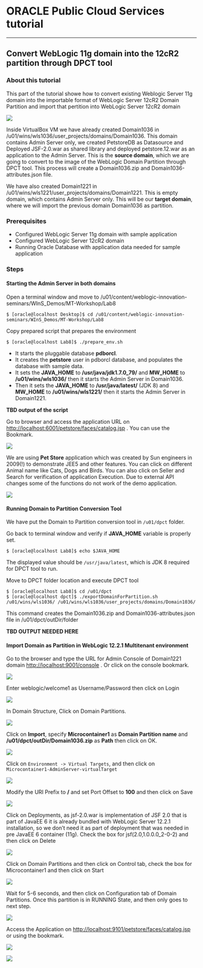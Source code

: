# ORACLE Public Cloud Services tutorial #
-----
## Convert WebLogic 11g domain into the 12cR2 partition through DPCT tool ##

### About this tutorial ###

This part of the tutorial showe how to convert existing Weblogic Server 11g domain into the importable format of WebLogic Server 12cR2 Domain Partition and import that pertition into WebLogic Server 12cR2 domain

![](images/part1.generic.overview.png)

Inside VirtualBox VM we have already created Domain1036 in /u01/wins/wls1036/user_projects/domains/Domain1036. This domain contains Admin Server only, we created PetstoreDB as Datasource and Deployed JSF-2.0.war as shared library and deployed petstore.12.war as an application to the Admin Server. This is the **source domain**, which we are going to convert to the image of the WebLogic Domain Partition through DPCT tool. This process will create a Domain1036.zip and Domain1036-attributes.json file.

We have also created Domain1221 in /u01/wins/wls1221/user_projects/domains/Domain1221. This is empty domain, which contains Admin Server only. This will be our **target domain**, where we will import the previous domain Domain1036 as partition. 

### Prerequisites ###

- Configured WebLogic Server 11g domain with sample application
- Configured WebLogic Server 12cR2 domain
- Running Oracle Database with application data needed for sample application

### Steps ###

#### Starting the Admin Server in both domains ####

Open a terminal window and move to /u01/content/weblogic-innovation-seminars/WInS_Demos/MT-Workshop/Lab8

    $ [oracle@localhost Desktop]$ cd /u01/content/weblogic-innovation-seminars/WInS_Demos/MT-Workshop/Lab8
  

Copy prepared script that prepares the environment

    $ [oracle@localhost Lab8]$ ./prepare_env.sh 

-	It starts the pluggable database **pdborcl**.
-	It creates the **petstore** user in pdborcl database, and populates the database with sample data.
-	It sets the **JAVA_HOME** to **/usr/java/jdk1.7.0_79/** and **MW_HOME** to **/u01/wins/wls1036/** then it starts the Admin Server in Domain1036.
-	Then it sets the **JAVA_HOME** to **/usr/java/latest/** (JDK 8) and **MW_HOME** to **/u01/wins/wls1221/** then it starts the Admin Server in Domain1221.

**TBD output of the script**

Go to browser and access the application URL on [http://localhost:6001/petstore/faces/catalog.jsp](http://localhost:6001/petstore/faces/catalog.jsp) . You can use the Bookmark.

![](images/call.petstore.on.11g.png)

We are using **Pet Store** application which was created by Sun engineers in 2009(!) to demonstrate JEE5 and other features. You can click on different Animal name like Cats, Dogs and Birds. You can also click on Seller and Search for verification of application Execution. Due to external API changes some of the functions do not work of the demo application. 

![](images/petstore.on.11g.png)


#### Running Domain to Partition Conversion Tool ####

We have put the Domain to Partition conversion tool in `/u01/dpct` folder.

Go back to terminal window and verify if **JAVA_HOME** variable is properly set.

    $ [oracle@localhost Lab8]$ echo $JAVA_HOME
    
The displayed value should be `/usr/java/latest`, which is JDK 8 required for DPCT tool to run.

Move to DPCT folder location and execute DPCT tool

    $ [oracle@localhost Lab8]$ cd /u01/dpct
    $ [oracle@localhost dpct]$ ./exportDomainForPartition.sh /u01/wins/wls1036/ /u01/wins/wls1036/user_projects/domains/Domain1036/ 

This command creates the Domain1036.zip and Domain1036-attributes.json file in /u01/dpct/outDir/folder

**TBD OUTPUT NEEDED HERE**

#### Import Domain as Partition in WebLogic 12.2.1 Multitenant environment ####

Go to the browser and type the URL for Admin Console of Domain1221 domain [http://localhost:9001/console](http://localhost:9001/console) . Or click on the console bookmark.

![](images/call.console.12cR2.png)

Enter weblogic/welcome1 as Username/Password then click on Login

![](images/console.12cR2.login.png)

In Domain Structure, Click on Domain Partitions.

![](images/console.12cR2.domain.partitions.png)

Click on **Import**, specify **Microcontainer1** as **Domain Partition name** and **/u01/dpct/outDir/Domain1036.zip** as **Path** then click on OK.

![](images/console.12cR2.import.png)

Click on `Environment -> Virtual Targets`, and then click on `Microcontainer1-AdminServer-virtualTarget`

![](images/console.12cR2.virtual.targets.png)

Modify the URI Prefix to **/** and set Port Offset to **100** and then click on Save

![](images/console.12cR2.virtual.targets.modify.png)

Click on Deployments, as jsf-2.0.war is implementation of JSF 2.0 that is part of JavaEE 6 it is already bundled with WebLogic Server 12.2.1 installation, so we don’t need it as part of deployment that was needed in pre JavaEE 6 container (11g). Check the box for jsf(2.0,1.0.0.0_2-0-2) and then click on Delete

![](images/console.12cR2.remove.deployments.png)

Click on Domain Partitions and then click on Control tab, check the box for Microcontainer1 and then click on Start

![](images/console.12cR2.domain.partition.start.png)

Wait for 5-6 seconds, and then click on Configuration tab of Domain Partitions. Once this partition is in RUNNING State, and then only goes to next step.

![](images/console.12cR2.domain.partition.running.png)

Access the Application on [http://localhost:9101/petstore/faces/catalog.jsp](http://localhost:9101/petstore/faces/catalog.jsp) or using the bookmark.

![](images/call.petstore.on.12cR2.png)

![](images/petstore.on.12cR2.png)








	
